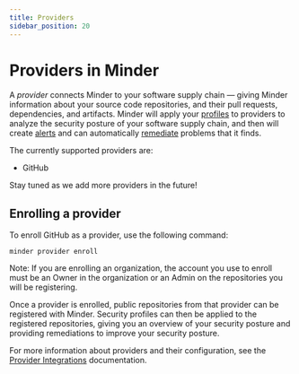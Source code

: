 ```yaml
---
title: Providers
sidebar_position: 20
---
```


# Providers in Minder

A _provider_ connects Minder to your software supply chain &mdash; giving Minder
information about your source code repositories, and their pull requests,
dependencies, and artifacts. Minder will apply your [profiles](profiles.md) to
providers to analyze the security posture of your software supply chain, and
then will create [alerts](alerts.md) and can automatically
[remediate](remediations.md) problems that it finds.

The currently supported providers are:

- GitHub

Stay tuned as we add more providers in the future!

## Enrolling a provider

To enroll GitHub as a provider, use the following command:

```
minder provider enroll
```

Note: If you are enrolling an organization, the account you use to enroll must
be an Owner in the organization or an Admin on the repositories you will be
registering.

Once a provider is enrolled, public repositories from that provider can be
registered with Minder. Security profiles can then be applied to the registered
repositories, giving you an overview of your security posture and providing
remediations to improve your security posture.

For more information about providers and their configuration, see the
[Provider Integrations](../integrations/provider_integrations/github.md)
documentation.
